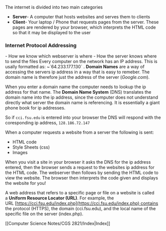 The internet is divided into two main categories 
- <b>Server</b>- A computer that hosts websites and serves them to clients
- <b>Client</b>- Your laptop / Phone that requests pages from the server. These pages are rendered by your browser, which interprets the HTML code so that it may be displayed to the user

<h3>Internet Protocol Addressing</h3>
- How we know which webserver is where
- How the server knows where to send the files
Every computer on the network has an IP address. This is usally formatted as: ~`64.233.177.130` . <b>Domain Names</b> are a way of accessing the servers ip address in a way that is easy to remeber. The domain name is therefore just the address of the server (<i>Google.com</i>). 

When you enter a domain name the computer needs to lookup the ip address for that name. The <b>Domain Name System</b> (DNS) translates the domain name into the ip address, since the computer does not understand directly what server the domain name is referencing. It is essentially a giant phone book for ip addresses.

So if `cci.fsu.edu` is entered into your browser the DNS will respond with the coresponding ip address, `128.186.72.147`

When a computer requests a website from a server the following is sent:
 - HTML code
 - Style Sheets (css)
 - Images

When you visit a site in your browser it asks the DNS for the ip address entered, then the browser sends a request to the websites ip address for the HTML code. The webserver then follows by sending the HTML code to view the website. The browser then interprets the code given and displays the website for you!

A web address that refers to a specific page or file on a website is called a **Uniform Resource Locator (URL)**. For example, the URL [https://cci.fsu.edu/index.php](https://cci.fsu.edu/index.php) contains the protocol (HTTPS), the domain (cci.fsu.edu), and the local name of the specific file on the server (index.php).

[[Computer Science Notes/CGS 2821/Index|Index]]
